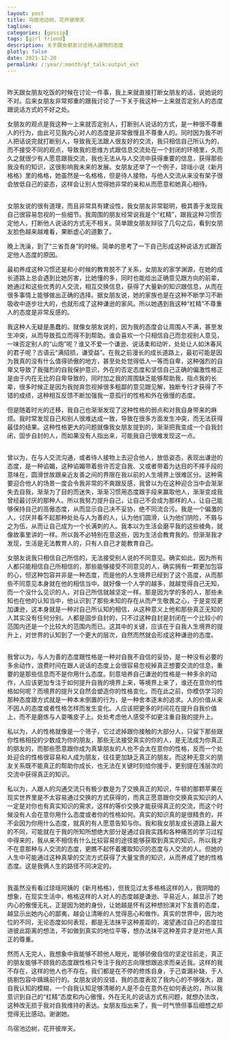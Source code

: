 ```yaml
---
layout: post
title: 鸟宿池边树，花开彼岸天
tagline:
categories: [gossip]
tags: [girl friend]
description: 关于跟女朋友讨论待人接物的态度
plotly: false
date: 2021-12-20
permalink: /:year/:month/gf_talk:output_ext
---
```

\
昨天跟女朋友吃饭的时候在讨论一件事，我上来就直接打断女朋友的话，说她说的不对。后来女朋友非常郑重的跟我讨论了一下关于我这种一上来就否定别人的态度跟说话方式的不好之处。

女朋友的观点是我这种一上来就否定别人，打断别人说话的方式，是一种很不尊重人的行为，由此可见我内心对人的态度是非常傲慢且不尊重人的。同时因为我不听人把话说完就打断别人，导致我无法跟人很友好的交流，我只相信自己所认为的，而不接受不同的观点，导致我的思维方式跟信息交流处在一个封闭的环境里，久而久之就很少有人愿意跟我交流，我也无法从与人交流中获得重要的信息，获得那些我没有的知识，这很影响我未来的发展。女朋友还举了一个例子，琼瑶小说《新月格格》里的格格，她虽然是一名格格，但是待人接物，与他人交流从来没有架子很会放低自己的姿态，这样会让别人觉得她非常的亲和从而愿意和她真心相待。

<!-- more -->

\
女朋友说的很有道理，而且非常具有建设性，我女朋友非常聪明，极其善于发现我自己很容易忽视的一些细节。我周围的朋友经常说我是个“杠精”，跟我这种习惯否定他人，打断他人说话的方式无不相关。简单跟女朋友辩驳了几句之后，看到女朋友脸色越来越难看，果断虚心的道歉了。

晚上洗澡，到了“三省吾身”的时候。简单的思考了一下自己形成这种说话方式跟否定他人态度的原因。

最初养成这种习惯还是和小时候的教育脱不了关系，女朋友的家学渊源，在她的成长道路上总会遇到比她厉害，比她懂的多，同时也能给出正确意见跟方向的前辈，她通过和这些优秀的人交流，相互交换信息，获得了大量新的知识跟信息，从而在很多事情上能够做出正确的选择。据女朋友说，她的家族也是在这种不断学习不断吸收中逐步壮大的，也就形成了这种谦逊的家风。所以她遇到我这种“杠精”不尊重人的态度是非常反感的。

我这种人无疑是愚蠢的。就像女朋友说的，因为我的态度会让周围人不满，甚至发生冲突，从而导致孤立而得不到帮助。谁会喜欢一个只相信自己而忽视别人意见，一味否定别人的“山炮”呢？谁又不爱一个谦逊、说话柔和动听，处处让人如沐春风的君子呢？古语云“满招损，谦受益”。在我之前漫长的成长道路上，最初可能是因为我真的没有什么值得骄傲的地方，甚至处处觉得低人一等而自卑，这种强烈的自卑又导致了我强烈的自我保护意识，外在的否定态度和坚信自己正确的偏激性格正是由于内在无比的自卑导致的，同时加之我的周围缺乏能够帮助我，指点我的长辈，很多时候正是因为我抛弃忽视掉很多粗鄙的意见跟见解，独断专行才获得了不错的成绩，这种相互反馈不断加强我一意孤行的性格和外在傲慢的态度。

但是随着时光的迁移，我自己也渐渐发现了这种性格的弱点和对我自身带来的麻烦。我时常发现自己和别人很难达成一致，导致在很多方面发生冲突，而无法获得最佳的结果。这种性格更大的问题就像我女朋友提到的，渐渐把我变成一个自我封闭，固步自封的人，而如果没有人指出来，可能我自己很难发现这一点。

\
曾以为，在与人交流沟通，或者待人接物上去迎合他人，放低姿态，表现出谦逊的态度，是一种谄媚，这种谄媚带着些许否定自我、又或者带着为达目的不择手段的意味在，圆滑世故跟亲近友善之间的界限在我以前的人生境界上很难区分。这种需要迎合他人的场景一度会令我非常的不爽跟反感，我曾以为在这种迎合当中会渐渐失去自我，渐渐为了目的而迷失，渐渐习惯用态度跟手段来赢取他人，渐渐变成我曾经最讨厌的那种人。所以我努力提升自己，让自己不会成为那样的人，让自己能够保持自己的高傲态度，从而显示自己决不妥协，绝不同流合污。我是一个偏激的人，讨厌并看不起那种处处与人为善的人，认为他们圆滑，认为他们阴险，不屑与之为伍，从而让自己成为一个长满刺的人。我本以为生活会磨平我的这些棱角，就像故事里讲的一样。所以我不必特别在意这些，因为生活会教育我的。但渐渐我才发现，生活是无法教育人的，只有人自己才能教育自己。

女朋友说我只相信自己所信的，无法接受别人说的不同意见。确实如此，因为所有人都只能相信自己所相信的，那些能够接受不同意见的人，确实拥有一颗更加包容的心，但这种包容并非是一种态度，而是他的人生境界已经到了这个高度，从而那些不同意见本身就在他的相信当中。就好像一个人学的越多，就越觉得自己无知，而一个没什么见识的人，对自己所信就越坚定一样。那是因为学的多的人，那些未知也在他的认知当中，他认识到了那些未知的存在从而产生敬畏之心，于是变现更加谦逊，这本身就是一种对自己所认知的相信，从这种意义上他和那些真正无知的人其实没有任何分别。人都是固步自封的，只不过这种自封是封闭在一个比较小的范围内还是一个比较大的范围内而已。这其中的关键，应该在于自我人生境界的提升上，对世界的认知到了一个更大的层次，自然而然就会形成这种谦逊的态度。

\
我曾以为，与人为善的态度跟性格是一种对自我不自信的妥协，是一种没有必要的多余动作，浪费时间在跟人说话的态度上会很容易忽视掉真正想要交流的信息，重要的是那些信息而不是你用什么态度。刻意培养自己谦逊的性格是一种多余的动作，人应该更加专注于如何提升自我的境界上来，等境界上来了，谁还在意你的性格如何呢？而境界的提升又自然会塑造你的性格变化，而在此之前，你模仿学习的那种态度跟方式就是一种本末倒置的行为，是一种舍本逐末的追求。人的价值从来不因人的态度或者性格怎样而发生变化。人应该把更多的时间花在提升自我价值上，而不是磨炼与人耍嘴皮子上。处处考虑他人感受不如更注重自我的提升上。

私以为，人的性格就像是一个筛子，它过滤掉跟你接触的大部分人，只留下那些跟你性格相投的少数成为你的朋友，那些无法接受真实的你的人，是无法成为你真正的朋友的，而那些愿意跟你成为真挚朋友的人也不会太在意你的性格，反而一个处处迎合的性格很容易和人成为朋友，往往更加缺乏真正的朋友。而这种无意义的朋友关系既不能真正的帮助你成长，也无法在关键时刻给你援手，更别提在浅层次的交流中获得真正的知识。

私以为，人跟人的沟通交流只有极少数是为了交换真正的知识，牛顿的那颗苹果在现实世界里是不太容易通过交换的方式获得的，而真正愿意跟你交换真实知识的人一定是对你也有真实知识的需求，这样的等价交换才能获得真正的交流，而这个时候没有人会在意你用什么态度或者你的性格如何。真实的知识真的是很精贵的，并不会因为你用什么态度，就真的有人愿意告知与你。我和我女朋友成长道路上最大的不同，可能就在于我的所知所想绝大部分是通过自我实践和各种痛苦的学习过程中得来的，我从来不相信有什么比较容易的途径能够获取到真实的知识，所以我才不在意那种与人交流的态度，更瞧不起怀着攫取知识的态度与人交流的人。但她的人生中可能通过这种真挚的交流方式获得了大量宝贵的知识，从而养成了她的性格态度。这是我俩人生的路径不同决定的。

\
我虽然没有看过琼瑶阿姨的《新月格格》，但我见过太多格格这样的人，我阴暗的想象，在现实生活中，格格这样的人对人的态度越是谦逊、平易近人，越显示了她内心的傲慢无礼，正是因为她的身份，让她越是怀有这种想扮演对下友善的态度，越显示出她内心的鄙夷，越会让清晰的人觉得恶心和做作。真实的世界中，因为地位的不同，无论态度如何表现，都是无法抹平这种差距的，渴望通过自己的态度拉进彼此距离的想法，不如做到真实的地位平等，想办法抹平这种差异才是对他人真正的尊重。

然而人无完人，我想象中我能够不顾他人眼光，能够骄傲自信的坚定往前走，真正的朋友能够不顾我的态度跟性格只专注于我的志向理想跟追求而亲近我。这样的我不存在，这样的他人也不存在。我们都是在不停的修炼自身，于己查漏补缺，于人挑剔包容中踽踽前行的。女朋友说的没错，我的态度表现了我内心的不够强大，跟自我认知的模糊，一个自我认知足够清晰的人是不会在意外在如何表达的，所以我意识到自己的“杠精”态度和内心傲慢，外在无礼的说话方式有问题，就想办法改，这种改无损于我对自我维持的表达。女朋友指出来了，我一时气愤但事后细想之却觉得无比感动。谢谢她。

鸟宿池边树，花开彼岸天。